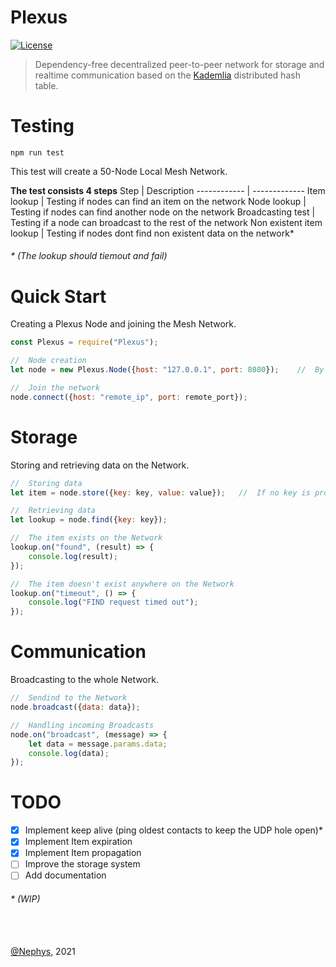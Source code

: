 # **Plexus**
[![License](https://img.shields.io/github/license/Nephys/plexus)](https://github.com/Nephys/plexus/blob/main/LICENSE)

>Dependency-free decentralized peer-to-peer network for storage and realtime communication based on the [Kademlia](http://www.scs.stanford.edu/~dm/home/papers/kpos.pdf) distributed hash table.

# **Testing**
```
npm run test
```
This test will create a 50-Node Local Mesh Network.

**The test consists 4 steps**
Step | Description
------------ | -------------
Item lookup | Testing if nodes can find an item on the network
Node lookup | Testing if nodes can find another node on the network
Broadcasting test | Testing if a node can broadcast to the rest of the network
Non existent item lookup | Testing if nodes dont find non existent data on the network*
###### * (The lookup should tiemout and fail)

# **Quick Start**
Creating a Plexus Node and joining the Mesh Network.
```js
const Plexus = require("Plexus");

//  Node creation
let node = new Plexus.Node({host: "127.0.0.1", port: 8080});    //  By default the host and port are 127.0.0.1:8080

//  Join the network
node.connect({host: "remote_ip", port: remote_port});
```

# **Storage**
Storing and retrieving data on the Network.
```js
//  Storing data
let item = node.store({key: key, value: value});   //  If no key is provided it will default to the hash of the value stored

//  Retrieving data
let lookup = node.find({key: key});

//  The item exists on the Network
lookup.on("found", (result) => {
    console.log(result);
});

//  The item doesn't exist anywhere on the Network
lookup.on("timeout", () => {
    console.log("FIND request timed out");
});
```

# **Communication**
Broadcasting to the whole Network.
```js
//  Sendind to the Network
node.broadcast({data: data});

//  Handling incoming Broadcasts
node.on("broadcast", (message) => {
    let data = message.params.data;
    console.log(data);
});
```

# **TODO**
- [X] Implement keep alive (ping oldest contacts to keep the UDP hole open)*
- [X] Implement Item expiration
- [X] Implement Item propagation
- [ ] Improve the storage system
- [ ] Add documentation
###### * (WIP)

\
\
[@Nephys](https://github.com/Nephys), 2021